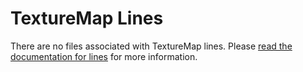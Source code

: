# TextureMap Lines

There are no files associated with TextureMap lines. Please [read the documentation for lines](https://github.com/azavea/texturemap#lines) for more information.
